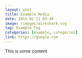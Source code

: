 ```yaml
---
layout: post
title: Example Media
date: 2015-02-11 03:49
image: /images/wireshark.svg
tag: Example Tag
categories: [example, categories]
link: https://google.com
---
```


This is some content
